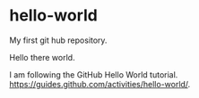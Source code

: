 # hello-world
My first git hub repository. 


Hello there world. 

I am following the GitHub Hello World tutorial. https://guides.github.com/activities/hello-world/. 
